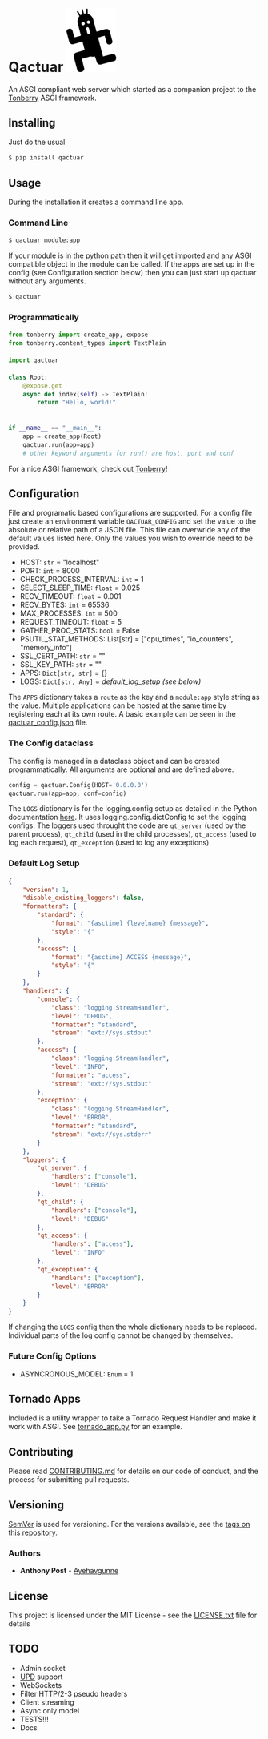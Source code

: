 # Qactuar <img src="https://raw.githubusercontent.com/Ayehavgunne/Qactuar/master/Qactuar.png" width="100" title="Qactuar">

An ASGI compliant web server which started as a companion project to the
[Tonberry](https://github.com/Ayehavgunne/Tonberry) ASGI framework.

## Installing
Just do the usual
```bash
$ pip install qactuar
```

## Usage
During the installation it creates a command line app.

### Command Line
```bash
$ qactuar module:app
```
If your module is in the python path then it will get imported and any ASGI
compatible object in the module can be called. If the apps are set up in the
config (see Configuration section below) then you can just start up qactuar
without any arguments.
```bash
$ qactuar
```

### Programmatically
```python
from tonberry import create_app, expose
from tonberry.content_types import TextPlain

import qactuar

class Root:
    @expose.get
    async def index(self) -> TextPlain:
        return "Hello, world!"


if __name__ == "__main__":
    app = create_app(Root)
    qactuar.run(app=app)
    # other keyword arguments for run() are host, port and conf
```
For a nice ASGI framework, check out
[Tonberry](https://github.com/Ayehavgunne/Tonberry)!

## Configuration
File and programatic based configurations are supported. For a config file just
create an environment variable `QACTUAR_CONFIG` and set the value to the
absolute or relative path of a JSON file. This file can overwride any of the
default values listed here. Only the values you wish to override need to be
provided.

- HOST: `str` = "localhost"
- PORT: `int` = 8000
- CHECK_PROCESS_INTERVAL: `int` = 1
- SELECT_SLEEP_TIME: `float` = 0.025
- RECV_TIMEOUT: `float` = 0.001
- RECV_BYTES: `int` = 65536
- MAX_PROCESSES: `int` = 500
- REQUEST_TIMEOUT: `float` = 5
- GATHER_PROC_STATS: `bool` = False
- PSUTIL_STAT_METHODS: List[str] = ["cpu_times", "io_counters", "memory_info"]
- SSL_CERT_PATH: `str` = ""
- SSL_KEY_PATH: `str` = ""
- APPS: `Dict[str, str]` = {}
- LOGS: `Dict[str, Any]` = *default_log_setup (see below)*

The `APPS` dictionary takes a `route` as the key and a `module:app` style string
as the value. Multiple applications can be hosted at the same time by
registering each at its own route. A basic example can be seen in the
[qactuar_config.json](https://github.com/Ayehavgunne/Qactuar/blob/develop/tests/qactuar_config.json)
file.

### The Config dataclass
The config is managed in a dataclass object and can be created programmatically.
All arguments are optional and are defined above.
```python
config = qactuar.Config(HOST='0.0.0.0')
qactuar.run(app=app, conf=config)
```

The `LOGS` dictionary is for the logging.config setup as detailed in the Python
documentation [here](https://docs.python.org/3/library/logging.config.html). It
uses logging.config.dictConfig to set the logging configs. The loggers used
throught the code are `qt_server` (used by the parent process), `qt_child` (used
in the child processes), `qt_access` (used to log each request), `qt_exception`
(used to log any exceptions)

### Default Log Setup
```json
{
    "version": 1,
    "disable_existing_loggers": false,
    "formatters": {
        "standard": {
            "format": "{asctime} {levelname} {message}",
            "style": "{"
        },
        "access": {
            "format": "{asctime} ACCESS {message}",
            "style": "{"
        }
    },
    "handlers": {
        "console": {
            "class": "logging.StreamHandler",
            "level": "DEBUG",
            "formatter": "standard",
            "stream": "ext://sys.stdout"
        },
        "access": {
            "class": "logging.StreamHandler",
            "level": "INFO",
            "formatter": "access",
            "stream": "ext://sys.stdout"
        },
        "exception": {
            "class": "logging.StreamHandler",
            "level": "ERROR",
            "formatter": "standard",
            "stream": "ext://sys.stderr"
        }
    },
    "loggers": {
        "qt_server": {
            "handlers": ["console"],
            "level": "DEBUG"
        },
        "qt_child": {
            "handlers": ["console"],
            "level": "DEBUG"
        },
        "qt_access": {
            "handlers": ["access"],
            "level": "INFO"
        },
        "qt_exception": {
            "handlers": ["exception"],
            "level": "ERROR"
        }
    }
}
```
If changing the `LOGS` config then the whole dictionary needs to be replaced.
Individual parts of the log config cannot be changed by themselves.

### Future Config Options

- ASYNCRONOUS_MODEL: `Enum` = 1

## Tornado Apps
Included is a utility wrapper to take a Tornado Request Handler and make it work
with ASGI. See
[tornado_app.py](https://github.com/Ayehavgunne/Qactuar/blob/develop/tests/tornado_app.py)
for an example.

## Contributing

Please read [CONTRIBUTING.md](CONTRIBUTING.md) for details on our code of
conduct, and the process for submitting pull requests.

## Versioning

[SemVer](http://semver.org/) is used for versioning. For the versions available,
see the [tags on this repository](https://github.com/Ayehavgunne/Qactuar/tags).

### Authors

* **Anthony Post** - [Ayehavgunne](https://github.com/Ayehavgunne)

## License

This project is licensed under the MIT License - see the
[LICENSE.txt](LICENSE.txt) file for details

## TODO
- Admin socket
- [UPD](https://channels.readthedocs.io/en/1.x/asgi/udp.html) support
- WebSockets
- Filter HTTP/2-3 pseudo headers
- Client streaming
- Async only model
- TESTS!!!
- Docs
